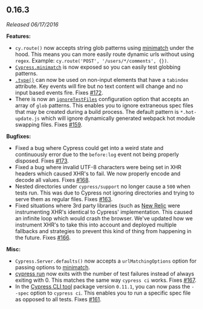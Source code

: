 ## 0.16.3

_Released 06/17/2016_

**Features:**

- `cy.route()` now accepts string glob patterns using
  [minimatch](https://github.com/isaacs/minimatch) under the hood. This means
  you can more easily route dynamic urls without using `regex`. Example:
  `cy.route('POST', '/users/*/comments', {})`.
- [`Cypress.minimatch`](/api/utilities/minimatch) is now exposed so you can
  easily test globbing patterns.
- [`.type()`](/api/commands/type) can now be used on non-input elements that
  have a `tabindex` attribute. Key events will fire but no text content will
  change and no input based events fire. Fixes
  [#172](https://github.com/cypress-io/cypress/issues/172).
- There is now an [`ignoreTestFiles`](/guides/references/configuration)
  configuration option that accepts an array of `glob` patterns. This enables
  you to ignore extraneous spec files that may be created during a build
  process. The default pattern is `*.hot-update.js` which will ignore
  dynamically generated webpack hot module swapping files. Fixes
  [#159](https://github.com/cypress-io/cypress/issues/159).

**Bugfixes:**

- Fixed a bug where Cypress could get into a weird state and continuously error
  due to the `before:log` event not being properly disposed. Fixes
  [#173](https://github.com/cypress-io/cypress/issues/173).
- Fixed a bug where invalid UTF-8 characters were being set in XHR headers which
  caused XHR's to fail. We now properly encode and decode all values. Fixes
  [#168](https://github.com/cypress-io/cypress/issues/168).
- Nested directories under `cypress/support` no longer cause a `500` when tests
  run. This was due to Cypress not ignoring directories and trying to serve them
  as regular files. Fixes
  [#163](https://github.com/cypress-io/cypress/issues/163).
- Fixed situations where 3rd party libraries (such as
  [New Relic](https://newrelic.com/) were instrumenting XHR's identical to
  Cypress' implementation. This caused an infinite loop which would crash the
  browser. We've updated how we instrument XHR's to take this into account and
  deployed multiple fallbacks and strategies to prevent this kind of thing from
  happening in the future. Fixes
  [#166](https://github.com/cypress-io/cypress/issues/166).

**Misc:**

- `Cypress.Server.defaults()` now accepts a `urlMatchingOptions` option for
  passing options to [minimatch](https://github.com/isaacs/minimatch).
- [cypress run](/guides/guides/command-line#cypress-run) now exits with the
  number of test failures instead of always exiting with 0. This matches the
  same way `cypress ci` works. Fixes
  [#167](https://github.com/cypress-io/cypress/issues/167).
- In the [Cypress CLI tool](/guides/guides/command-line) package version
  `0.11.1`, you can now pass the `--spec` option to `cypress ci`. This enables
  you to run a specific spec file as opposed to all tests. Fixes
  [#161](https://github.com/cypress-io/cypress/issues/161).
